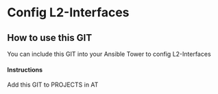 # Config L2-Interfaces

## How to use this GIT

You can include this GIT into your Ansible Tower to config L2-Interfaces

#### Instructions

Add this GIT to PROJECTS in AT


